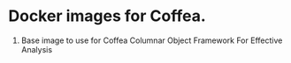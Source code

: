 # Docker images for Coffea.

1. Base image to use for Coffea Columnar Object Framework For Effective Analysis
